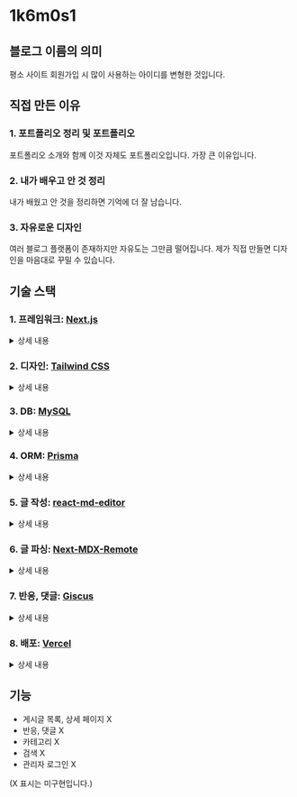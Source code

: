 # 1k6m0s1

## 블로그 이름의 의미

평소 사이트 회원가입 시 많이 사용하는 아이디를 변형한 것입니다.

## 직접 만든 이유

### 1. 포트폴리오 정리 및 포트폴리오

포트폴리오 소개와 함께 이것 자체도 포트폴리오입니다. 가장 큰 이유입니다.

### 2. 내가 배우고 안 것 정리

내가 배웠고 안 것을 정리하면 기억에 더 잘 남습니다.

### 3. 자유로운 디자인

여러 블로그 플랫폼이 존재하지만 자유도는 그만큼 떨어집니다. 제가 직접 만들면 디자인을 마음대로 꾸밀 수 있습니다.

## 기술 스택

### 1. 프레임워크: [Next.js](https://nextjs.org/)

<details>
<summary>상세 내용</summary>
Next.js는 계속해서 상승세를 보이는 풀스택 프레임워크입니다. React와동일한 문법, 파일 기반의 라우팅으로 빠르고 쉬운 개발이 가능합니다. 또한, SSR이기 때문에 SEO가 용이하고 성능이 좋습니다. 해당
프레임워크에 익숙해지기 위해 Next.js를 선택하였습니다.
</details>

### 2. 디자인: [Tailwind CSS](https://tailwindcss.com/)
<details>
<summary>상세 내용</summary>
채울 예정
</details>

### 3. DB: [MySQL](https://www.mysql.com/)
<details>
<summary>상세 내용</summary>
채울 예정
</details>

### 4. ORM: [Prisma](https://www.prisma.io/)
<details>
<summary>상세 내용</summary>
채울 예정
</details>

### 5. 글 작성: [react-md-editor](https://github.com/uiwjs/react-md-editor)
<details>
<summary>상세 내용</summary>
채울 예정
</details>

### 6. 글 파싱: [Next-MDX-Remote](https://github.com/hashicorp/next-mdx-remote#react-server-components-rsc--nextjs-app-directory-support)
<details>
<summary>상세 내용</summary>
채울 예정
</details>

### 7. 반응, 댓글: [Giscus](https://giscus.app/)
<details>
<summary>상세 내용</summary>
채울 예정
</details>

### 8. 배포: [Vercel](https://vercel.com/)
<details>
<summary>상세 내용</summary>
채울 예정
</details>

## 기능

- 게시글 목록, 상세 페이지 X
- 반응, 댓글 X
- 카테고리 X
- 검색 X
- 관리자 로그인 X

(X 표시는 미구현입니다.)